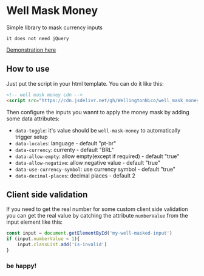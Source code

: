 # Well Mask Money

Simple library to mask currency inputs

`it does not need jQuery`

[Demonstration here](https://wellingtonnico.github.io/well_mask_money/)


## How to use

Just put the script in your html template. You can do it like this:

```html
<!-- well mask money cdn -->
<script src="https://cdn.jsdelivr.net/gh/WellingtonNico/well_mask_money/well_mask_money.js"></script>
```

Then configure the inputs you wannt to apply the money mask by adding some data attributes:

* `data-toggle`: it's value should be `well-mask-money` to automatically trigger setup
* `data-locales`: language - default "pt-br"
* `data-currency`: currenty - default "BRL"
* `data-allow-empty`: allow empty(except if required) - default "true"
* `data-allow-negative`: allow negative value - default "true"
* `data-use-currency-symbol`: use currency symbol - default "true"
* `data-decimal-places`: decimal places - default 2


## Client side validation

If you need to get the real number for some custom client side validation you can get the real value by catching the attribute `numberValue` from the input element like this:

```javascript
const input = document.getElementById('my-well-masked-input')
if (input.numberValue < 1){
    input.classList.add('is-invalid')
}
```

### be happy!